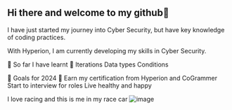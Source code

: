 ## Hi there and welcome to my github👋

I have just started my journey into Cyber Security, but have key knowledge of coding practices. 

With Hyperion, I am currently developing my skills in Cyber Security. 

📜 So far I have learnt 📜
Iterations
Data types 
Conditions

🎯 Goals for 2024 🎯
Earn my certification from Hyperion and CoGrammer
Start to interview for roles
Live healthy and happy 


I love racing and this is me in my race car
![image](https://www.google.com/url?sa=i&url=https%3A%2F%2Ftwitter.com%2Fayres_racing&psig=AOvVaw0hCvlruoAMsPcMCPPGT9Bp&ust=1730036940511000&source=images&cd=vfe&opi=89978449&ved=0CBQQjRxqFwoTCLDqmvyXrIkDFQAAAAAdAAAAABAE)

<!--
**SteveoA27/SteveoA27** is a ✨ _special_ ✨ repository because its `README.md` (this file) appears on your GitHub profile.

Here are some ideas to get you started:

- 🔭 I’m currently working on ...
- 🌱 I’m currently learning ...
- 👯 I’m looking to collaborate on ...
- 🤔 I’m looking for help with ...
- 💬 Ask me about ...
- 📫 How to reach me: ...
- 😄 Pronouns: ...
- ⚡ Fun fact: ...
-->

